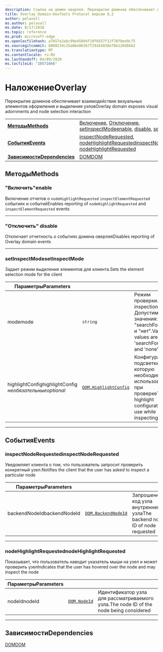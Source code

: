 ```yaml
---
description: Ссылка на домен оверлея. Перекрытие доменов обеспечивает взаимодействие визуальных элементов оформления и выделения узлов
title: Overlay Domain-DevTools Protocol версии 0,2
author: pelavall
ms.author: pelavall
ms.date: 8/17/2018
ms.topic: reference
ms.prod: microsoft-edge
ms.openlocfilehash: a7657e2abc99e45894f19f6557f12f78f8ee9c75
ms.sourcegitcommit: 6860234c25a8be863b7f29a54838e78e120dbb62
ms.translationtype: MT
ms.contentlocale: ru-RU
ms.lasthandoff: 04/09/2020
ms.locfileid: "10571666"
---
```

# <span data-ttu-id="710ef-104">Наложение</span><span class="sxs-lookup"><span data-stu-id="710ef-104">Overlay</span></span>
<span data-ttu-id="710ef-105">Перекрытие доменов обеспечивает взаимодействие визуальных элементов оформления и выделения узлов</span><span class="sxs-lookup"><span data-stu-id="710ef-105">Overlay domain exposes visual adornments and node selection interaction</span></span>

| | |
|-|-|
| [**<span data-ttu-id="710ef-106">Методы</span><span class="sxs-lookup"><span data-stu-id="710ef-106">Methods</span></span>**](#methods) | <span data-ttu-id="710ef-107">[Включение](#enable), [Отключение](#disable), [setInspectMode](#setinspectmode)</span><span class="sxs-lookup"><span data-stu-id="710ef-107">[enable](#enable), [disable](#disable), [setInspectMode](#setinspectmode)</span></span> |
| [**<span data-ttu-id="710ef-108">События</span><span class="sxs-lookup"><span data-stu-id="710ef-108">Events</span></span>**](#events) | <span data-ttu-id="710ef-109">[inspectNodeRequested](#inspectnoderequested), [nodeHighlightRequested](#nodehighlightrequested)</span><span class="sxs-lookup"><span data-stu-id="710ef-109">[inspectNodeRequested](#inspectnoderequested), [nodeHighlightRequested](#nodehighlightrequested)</span></span> |
| [**<span data-ttu-id="710ef-110">Зависимости</span><span class="sxs-lookup"><span data-stu-id="710ef-110">Dependencies</span></span>**](#dependencies) | [<span data-ttu-id="710ef-111">DOM</span><span class="sxs-lookup"><span data-stu-id="710ef-111">DOM</span></span>](dom.md) |
## <span data-ttu-id="710ef-112">Методы</span><span class="sxs-lookup"><span data-stu-id="710ef-112">Methods</span></span>

### <span data-ttu-id="710ef-113">"Включить"</span><span class="sxs-lookup"><span data-stu-id="710ef-113">enable</span></span>
<span data-ttu-id="710ef-114">Включение отчетов о <code>nodeHighlightRequested</code> <code>inspectElementRequested</code> событиях и событий</span><span class="sxs-lookup"><span data-stu-id="710ef-114">Enables reporting of <code>nodeHighlightRequested</code> and <code>inspectElementRequested</code> events</span></span>

</p>

---

### <span data-ttu-id="710ef-115">"Отключить" </span><span class="sxs-lookup"><span data-stu-id="710ef-115">disable</span></span>
<span data-ttu-id="710ef-116">Отключает отчетность о событиях домена оверлея</span><span class="sxs-lookup"><span data-stu-id="710ef-116">Disables reporting of Overlay domain events</span></span>

</p>

---

### <span data-ttu-id="710ef-117">setInspectMode</span><span class="sxs-lookup"><span data-stu-id="710ef-117">setInspectMode</span></span>
<span data-ttu-id="710ef-118">Задает режим выделения элементов для клиента.</span><span class="sxs-lookup"><span data-stu-id="710ef-118">Sets the element selection mode for the client</span></span>

<table>
    <thead>
        <tr>
            <th><span data-ttu-id="710ef-119">Параметры</span><span class="sxs-lookup"><span data-stu-id="710ef-119">Parameters</span></span></th>
            <th></th>
            <th></th>
        </tr>
    </thead>
    <tbody>
        <tr>
            <td><span data-ttu-id="710ef-120">mode</span><span class="sxs-lookup"><span data-stu-id="710ef-120">mode</span></span></td>
            <td><code class="flyout">string</code></td>
            <td><span data-ttu-id="710ef-121">Режим проверки.</span><span class="sxs-lookup"><span data-stu-id="710ef-121">The inspection mode.</span></span>  <span data-ttu-id="710ef-122">Допустимые значения: "searchForNode" и "нет".</span><span class="sxs-lookup"><span data-stu-id="710ef-122">Valid values are 'searchForNode' and 'none'.</span></span></td>
        </tr>
        <tr>
            <td><span data-ttu-id="710ef-123">highlightConfig</span><span class="sxs-lookup"><span data-stu-id="710ef-123">highlightConfig</span></span> <br/> <i><span data-ttu-id="710ef-124">необязательные</span><span class="sxs-lookup"><span data-stu-id="710ef-124">optional</span></span></i></td>
            <td><a href="dom.md#highlightconfig"><code class="flyout">DOM.HighlightConfig</code></a></td>
            <td><span data-ttu-id="710ef-125">Конфигурация подсветки, которую необходимо использовать при проверке</span><span class="sxs-lookup"><span data-stu-id="710ef-125">The highlight configuration to use while inspecting</span></span></td>
        </tr>
    </tbody>
</table>
</p>

---

## <span data-ttu-id="710ef-126">События</span><span class="sxs-lookup"><span data-stu-id="710ef-126">Events</span></span>

### <span data-ttu-id="710ef-127">inspectNodeRequested</span><span class="sxs-lookup"><span data-stu-id="710ef-127">inspectNodeRequested</span></span>
<span data-ttu-id="710ef-128">Уведомляет клиента о том, что пользователь запросит проверить конкретный узел.</span><span class="sxs-lookup"><span data-stu-id="710ef-128">Notifies the client that the user has asked to inspect a particular node</span></span>

<table>
    <thead>
        <tr>
            <th><span data-ttu-id="710ef-129">Параметры</span><span class="sxs-lookup"><span data-stu-id="710ef-129">Parameters</span></span></th>
            <th></th>
            <th></th>
        </tr>
    </thead>
    <tbody>
        <tr>
            <td><span data-ttu-id="710ef-130">backendNodeId</span><span class="sxs-lookup"><span data-stu-id="710ef-130">backendNodeId</span></span></td>
            <td><a href="dom.md#backendnodeid"><code class="flyout">DOM.BackendNodeId</code></a></td>
            <td><span data-ttu-id="710ef-131">Запрошенный код узла внутреннего узла</span><span class="sxs-lookup"><span data-stu-id="710ef-131">The backend node ID of node requested</span></span></td>
        </tr>
    </tbody>
</table>
</p>

---

### <span data-ttu-id="710ef-132">nodeHighlightRequested</span><span class="sxs-lookup"><span data-stu-id="710ef-132">nodeHighlightRequested</span></span>
<span data-ttu-id="710ef-133">Показывает, что пользователь наводит указатель мыши на узел и может проверить узел</span><span class="sxs-lookup"><span data-stu-id="710ef-133">Indicates that the user has hovered over the node and may inspect the node</span></span>

<table>
    <thead>
        <tr>
            <th><span data-ttu-id="710ef-134">Параметры</span><span class="sxs-lookup"><span data-stu-id="710ef-134">Parameters</span></span></th>
            <th></th>
            <th></th>
        </tr>
    </thead>
    <tbody>
        <tr>
            <td><span data-ttu-id="710ef-135">nodeId</span><span class="sxs-lookup"><span data-stu-id="710ef-135">nodeId</span></span></td>
            <td><a href="dom.md#nodeid"><code class="flyout">DOM.NodeId</code></a></td>
            <td><span data-ttu-id="710ef-136">Идентификатор узла для рассматриваемого узла.</span><span class="sxs-lookup"><span data-stu-id="710ef-136">The node ID of the node being considered</span></span></td>
        </tr>
    </tbody>
</table>
</p>

---

## <span data-ttu-id="710ef-137">Зависимости</span><span class="sxs-lookup"><span data-stu-id="710ef-137">Dependencies</span></span>

[<span data-ttu-id="710ef-138">DOM</span><span class="sxs-lookup"><span data-stu-id="710ef-138">DOM</span></span>](dom.md)